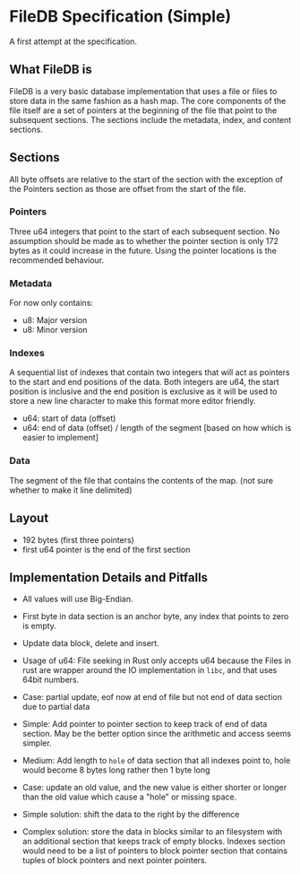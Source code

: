 
# FileDB Specification (Simple)

A first attempt at the specification.

## What FileDB is

FileDB is a very basic database implementation that uses a file or files to store data in the same
fashion as a hash map. The core components of the file itself are a set of pointers at the beginning
of the file that point to the subsequent sections. The sections include the metadata, index, and
content sections.

## Sections

All byte offsets are relative to the start of the section with the exception of the Pointers section
as those are offset from the start of the file.

### Pointers

Three u64 integers that point to the start of each subsequent section. No assumption should be made
as to whether the pointer section is only 172 bytes as it could increase in the future. Using the
pointer locations is the recommended behaviour.

### Metadata

For now only contains:

- u8: Major version
- u8: Minor version

### Indexes

A sequential list of indexes that contain two integers that will act as pointers to the start and
end positions of the data. Both integers are u64, the start position is inclusive and the end
position is exclusive as it will be used to store a new line character to make this format more
editor friendly.

- u64: start of data (offset)
- u64: end of data (offset) / length of the segment [based on how which is easier to implement]

### Data

The segment of the file that contains the contents of the map. (not sure whether to make it line
delimited)

## Layout

- 192 bytes (first three pointers)
- first u64 pointer is the end of the first section

## Implementation Details and Pitfalls

- All values will use Big-Endian.
- First byte in data section is an anchor byte, any index that points to zero is empty.
- Update data block, delete and insert.

- Usage of u64: File seeking in Rust only accepts u64 because the Files in rust are wrapper around
	the IO implementation in `libc`, and that uses 64bit numbers.

- Case: partial update, eof now at end of file but not end of data section due to partial data
 - Simple: Add pointer to pointer section to keep track of end of data section. May be the better
	 option since the arithmetic and access seems simpler.
 - Medium: Add length to `hole` of data section that all indexes point to, hole would become 8 bytes
	 long rather then 1 byte long
- Case: update an old value, and the new value is either shorter or longer than the old value which
	cause a "hole" or missing space.
 - Simple solution: shift the data to the right by the difference
 - Complex solution: store the data in blocks similar to an filesystem with an additional section
	 that keeps track of empty blocks. Indexes section would need to be a list of pointers to block
	 pointer section that contains tuples of block pointers and next pointer pointers.
